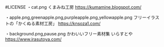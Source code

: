 #LICENSE
・cat.png
くまみね工房
https://kumamine.blogspot.com/

・apple.png,greenapple.png,purpleapple.png,yellowapple.png
フリーイラストの「かくぬる素材工房」
https://knsoza1.com/

・background.png,pause.png
かわいいフリー素材集 いらすとや
https://www.irasutoya.com/